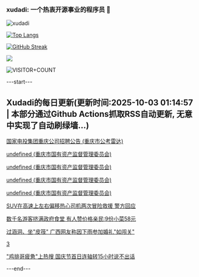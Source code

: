 ### xudadi: 一个热衷开源事业的程序员 👋

![xudadi](https://github-readme-stats-git-masterorgs-github-readme-stats-team.vercel.app/api?username=xudadi)

[![Top Langs](https://github-readme-stats.vercel.app/api/top-langs/?username=xudadi)](https://github.com/anuraghazra/github-readme-stats)

[![GitHub Streak](https://streak-stats.demolab.com?user=xudadi&locale=zh_Hans)](https://git.io/streak-stats)

![](https://raw.githubusercontent.com/xudadi/xudadi/main/assets/github-contribution-grid-snake.svg)

![VISITOR+COUNT](https://komarev.com/ghpvc/?username=xudadi&label=VISITOR+COUNT)


---start---

## Xudadi的每日更新(更新时间:2025-10-03 01:14:57 | 本部分通过Github Actions抓取RSS自动更新, 无意中实现了自动刷绿墙...)

[国家电投集团重庆公司招聘公告 (重庆市公考雷达)](https://www.gongkaoleida.com/article/2640273)

[undefined (重庆市国有资产监督管理委员会)](https://dadilab.github.io/feeds/all.xml)

[undefined (重庆市国有资产监督管理委员会)](https://dadilab.github.io/feeds/all.xml)

[undefined (重庆市国有资产监督管理委员会)](https://dadilab.github.io/feeds/all.xml)

[undefined (重庆市国有资产监督管理委员会)](https://dadilab.github.io/feeds/all.xml)

[SUV在高速上左右偏移热心司机两次冒险救援 警方回应](https://m.163.com/news/article/KASBCVQD053469M5.html)

[数千名游客挤满政府食堂 有人赞价格亲民:9份小菜58元](https://m.163.com/news/article/KASCPK1F05345ARG.html)

[过涵洞、坐"皮筏" 广西网友称因下雨参加婚礼"如闯关"](https://m.163.com/news/article/KASA6O6S051492T3.html)

[3](https://m.163.com/touch/news/sub/domestic)

["鸡排哥疲惫"上热搜 国庆节首日连轴转15小时说不出话](https://m.163.com/news/article/KAS81CTJ053469LG.html)

---end---

